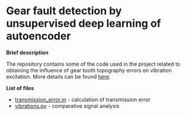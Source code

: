 # Gear fault detection by unsupervised deep learning of autoencoder

<b>Brief description</b>

The repository contains some of the code used in the project related to obtaining the influence of gear tooth topography errors on vibration excitation. More details can be found <a href="https://mbatsch.github.io/portfolio/vibrations.html" target="_blank" rel="noopener noreferrer">here</a>.

<b>List of files</b>

<ul>
  <li><a href="https://github.com/mbatsch/gear_vibrations/blob/main/transmission_error.m">transmission_error.m</a> - calculation of transmission error</li>
  <li><a href="">vibrations.py</a> - comparative signal analysis</li>
</ul>


